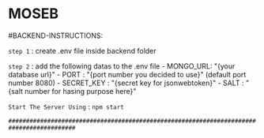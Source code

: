 # MOSEB


#BACKEND-INSTRUCTIONS:

`step 1` : create .env file inside backend folder


`step 2` : add the following datas to the .env file
            - MONGO_URL: "{your database url}"
            - PORT : "{port number you decided to use}" (default port number 8080)
            - SECRET_KEY : "{secret key for jsonwebtoken}"
            - SALT : "{salt number for hasing purpose here}"


`Start The Server Using` : `npm start`

`#########################################################################################`


